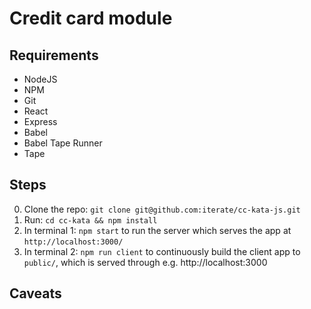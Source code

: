 # Credit card module

## Requirements

- NodeJS
- NPM
- Git
- React
- Express
- Babel
- Babel Tape Runner
- Tape

## Steps

0. Clone the repo: `git clone git@github.com:iterate/cc-kata-js.git`
0. Run: `cd cc-kata && npm install`
0. In terminal 1: `npm start` to run the server which serves the app at `http://localhost:3000/`
0. In terminal 2: `npm run client` to continuously build the client app to `public/`, which is served through e.g. http://localhost:3000

## Caveats

